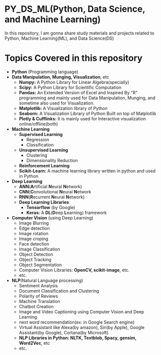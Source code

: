 # PY_DS_ML(Python, Data Science, and Machine Learning)
In this repository, I am gonna share study materials and projects related to Python, Machine Learning(ML), and Data Science(DS)

# Topics Covered in this repository
<ul>
  <li><b>Python</b> (Programming language)</li>
  <li><b>Data Manipulation, Munging, Visualization</b>, etc
      <ul>
        <li><b>Numpy:</b>  A Python Library for Linear Algebra(specially)</li>
        <li><b>Scipy:</b>  A Python Library for Scientific Computation</li>
        <li><b>Pandas:</b> An Extended Version of Excel and Inspired By "R" programming and mainly used for Data Manipulation, Munging, and sometime also used for Visualization.</li>
        <li><b>Matplotlib:</b> A Visualization library of Python</li>
        <li><b>Seaborn:</b> A Visualization Library of Python Built on top of Matplotlib</lib>
        <li><b>Plotly & Cufflinks:</b> It is mainly used for Interactive visualization online/offline(both)</li>
      </ul>
    </li>
    <li><b>Machine Learning</b>
      <ul>
        <li><b>Supervised Learning</b>
          <ul>
            <li>Regression</li>
            <li>Classification</li>
          </ul>
        </li>
        <li><b>Unsupervised Learning</b>
          <ul>
            <li>Clustering</li>
            <li>Dimensionality Reduction</li>
          </ul>
        </li>
        <li><b>Reinforcement Learning</b></li>
        <li><b>Scikit-Learn:</b> A machine learning library written in python and used in Python</li>
      </ul>
    </li>
    <li><b>Deep Learning</b>
      <ul>
        <li><b>ANN</b>(<b>A</b>rtificial <b>N</b>eural <b>N</b>etwork)</li>
        <li><b>CNN</b>(<b>C</b>onvolutional <b>N</b>eural <b>N</b>etwork</li>
        <li><b>RNN</b>(<b>R</b>ecurrent <b>N</b>eural <b>N</b>etwork)</li>
        <li><b>Deep Learning Libraries</b>
          <ul>
            <li><b>Tensorflow</b> (by Google)</li>
            <li><b>Keras:</b> A <b>DL</b>(<b>D</b>eep <b>L</b>earning) framework</li>
          </ul>
        </li>
      </ul>
    </li>
    <li><b>Computer Vision</b> (using Deep Learning)
      <ul>
        <li>Image Blurring</li>
        <li>Edge detection</li>
        <li>Image rotation</li>
        <li>Image croping</li>
        <li>Face detection</li>
        <li>Image Classification</li>
        <li>Object Detection</li>
        <li>Object Tracking</li>
        <li>Object Segmentation</li>
        <li>Computer Vision Libraries: <b>OpenCV, scikit-image</b>, etc.</li>
        <li>etc.</li>
       </ul>
     </li>
     <li><b>NLP</b>(Natural Language processing)
       <ul>
         <li>Sentiment Analysis</li>
         <li>Document Classification and Clustering</li>
         <li>Polarity of Reviews</li>
         <li>Machine Translation</li>
         <li>Chatbot Creation</li>
         <li>Image and Video Captioning using Computer Vision and Deep Learning</li>
         <li>next word recommendation(ex: in Google Search engine)</li>
         <li>Virtual Assistant like Alexa(by amazon), Siri(by Apple), Google Assistant(by Google), Cortana(by Microsoft)</li>
         <li><b>NLP Libraries in Python: NLTK, Textblob, Spacy, gensim, Word2Vec</b>, etc</li>
         <li>etc.</li>
       </ul>
     </li>
  </ul>
        
  
